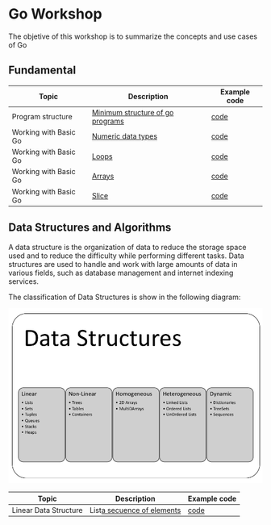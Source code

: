 # Go Workshop

The objetive of this workshop is to summarize the concepts and use cases of Go

## Fundamental
| Topic | Description | Example code
| ----------- | ----------- | ----------- |
| Program structure | [Minimum structure of go programs](assets/fundamental/structure.md) | [code](assets/../src/fundamental/structure/main.go)
| Working with Basic Go | [Numeric data types](assets/fundamental/numeric_data_type.md) | [code](assets/../src/fundamental/numeric_data_type/main.go)
| Working with Basic Go | [Loops](assets/fundamental/loops.md) | [code](assets/../src/fundamental/loops/main.go)
| Working with Basic Go | [Arrays](assets/fundamental/arrays.md) | [code](assets/../src/fundamental/arrays/main.go)
| Working with Basic Go | [Slice](assets/fundamental/slice.md) | [code](assets/../src/fundamental/slice/main.go)

## Data Structures and Algorithms

A data structure is the organization of data to reduce the storage space used and to reduce the difficulty while performing different tasks. Data structures are used to handle and work with large amounts of data in various fields, such as database management and internet indexing services.

The classification of Data Structures is show in the following diagram:

![Types](assets/data_structure/data_structure_lists)

| Topic | Description | Example code
| ----------- | ----------- | ----------- |
| Linear Data Structure | List[a secuence of elements](assets/data_structure/list.md) | [code](assets/../src/data_structure/list/main.go)
